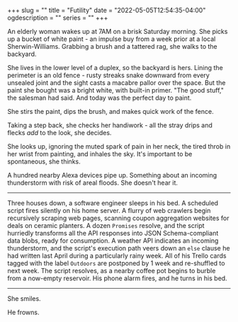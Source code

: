+++
slug = ""
title = "Futility"
date = "2022-05-05T12:54:35-04:00"
ogdescription = ""
series = ""
+++

An elderly woman wakes up at 7AM on a brisk Saturday morning. She picks up a bucket of white paint - an impulse buy from a week prior at a local Sherwin-Williams. Grabbing a brush and a tattered rag, she walks to the backyard. 

She lives in the lower level of a duplex, so the backyard is hers. Lining the perimeter is an old fence - rusty streaks snake downward from every unsealed joint and the sight casts a macabre pallor over the space. But the paint she bought was a bright white, with built-in primer. "The good stuff," the salesman had said. And today was the perfect day to paint.

She stirs the paint, dips the brush, and makes quick work of the fence. 

Taking a step back, she checks her handiwork - all the stray drips and flecks _add_ to the look, she decides. 

She looks up, ignoring the muted spark of pain in her neck, the tired throb in her wrist from painting, and inhales the sky. It's important to be spontaneous, she thinks.

A hundred nearby Alexa devices pipe up. Something about an incoming thunderstorm with risk of areal floods. She doesn't hear it.

---

Three houses down, a software engineer sleeps in his bed. A scheduled script fires silently on his home server. A flurry of web crawlers begin recursively scraping web pages, scanning coupon aggregation websites for deals on ceramic planters. A dozen `Promises` resolve, and the script hurriedly transforms all the API responses into JSON Schema-compliant data blobs, ready for consumption. A weather API indicates an incoming thunderstorm, and the script's execution path veers down an `else` clause he had written last April during a particularly rainy week. All of his Trello cards tagged with the label `Outdoors` are postponed by 1 week and re-shuffled to next week. The script resolves, as a nearby coffee pot begins to burble from a now-empty reservoir. His phone alarm fires, and he turns in his bed.

---

She smiles.

He frowns.
